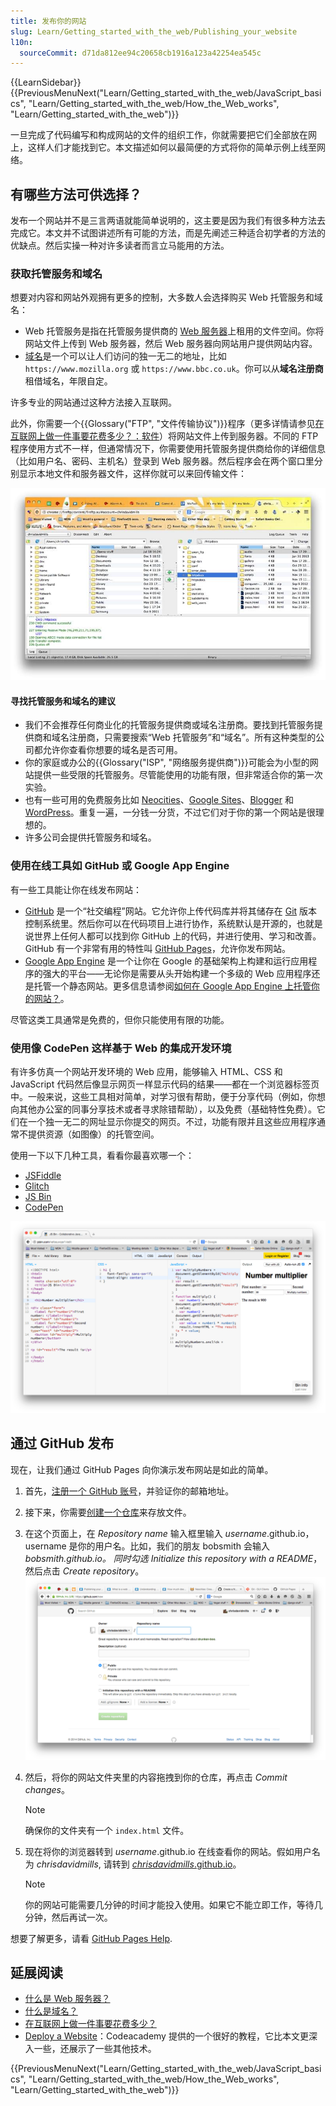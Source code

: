 ```yaml
---
title: 发布你的网站
slug: Learn/Getting_started_with_the_web/Publishing_your_website
l10n:
  sourceCommit: d71da812ee94c20658cb1916a123a42254ea545c
---
```


{{LearnSidebar}}{{PreviousMenuNext("Learn/Getting_started_with_the_web/JavaScript_basics", "Learn/Getting_started_with_the_web/How_the_Web_works", "Learn/Getting_started_with_the_web")}}

一旦完成了代码编写和构成网站的文件的组织工作，你就需要把它们全部放在网上，这样人们才能找到它。本文描述如何以最简便的方式将你的简单示例上线至网络。

## 有哪些方法可供选择？

发布一个网站并不是三言两语就能简单说明的，这主要是因为我们有很多种方法去完成它。本文并不试图讲述所有可能的方法，而是先阐述三种适合初学者的方法的优缺点。然后实操一种对许多读者而言立马能用的方法。

### 获取托管服务和域名

想要对内容和网站外观拥有更多的控制，大多数人会选择购买 Web 托管服务和域名：

- Web 托管服务是指在托管服务提供商的 [Web 服务器](/zh-CN/docs/Learn/Common_questions/Web_mechanics/What_is_a_web_server)上租用的文件空间。你将网站文件上传到 Web 服务器，然后 Web 服务器向网站用户提供网站内容。
- [域名](/zh-CN/docs/Learn/Common_questions/Web_mechanics/What_is_a_domain_name)是一个可以让人们访问的独一无二的地址，比如 `https://www.mozilla.org` 或 `https://www.bbc.co.uk`。你可以从**域名注册商**租借域名，年限自定。

许多专业的网站通过这种方法接入互联网。

此外，你需要一个{{Glossary("FTP", "文件传输协议")}}程序（更多详情请参见[在互联网上做一件事要花费多少？：软件](/zh-CN/docs/Learn/Common_questions/Tools_and_setup/How_much_does_it_cost#软件)）将网站文件上传到服务器。不同的 FTP 程序使用方式不一样，但通常情况下，你需要使用托管服务提供商给你的详细信息（比如用户名、密码、主机名）登录到 Web 服务器。然后程序会在两个窗口里分别显示本地文件和服务器文件，这样你就可以来回传输文件：

![显示网站全部的文件和文件夹并上传至服务器的 FTP 客户端](ftp.jpg)

#### 寻找托管服务和域名的建议

- 我们不会推荐任何商业化的托管服务提供商或域名注册商。要找到托管服务提供商和域名注册商，只需要搜索“Web 托管服务”和“域名”。所有这种类型的公司都允许你查看你想要的域名是否可用。
- 你的家庭或办公的{{Glossary("ISP", "网络服务提供商")}}可能会为小型的网站提供一些受限的托管服务。尽管能使用的功能有限，但非常适合你的第一次实验。
- 也有一些可用的免费服务比如 [Neocities](https://neocities.org/)、[Google Sites](https://sites.google.com/)、[Blogger](https://www.blogger.com) 和 [WordPress](https://wordpress.com/)。重复一遍，一分钱一分货，不过它们对于你的第一个网站是很理想的。
- 许多公司会提供托管服务和域名。

### 使用在线工具如 GitHub 或 Google App Engine

有一些工具能让你在线发布网站：

- [GitHub](https://github.com/) 是一个“社交编程”网站。它允许你上传代码库并将其储存在 [Git](https://git-scm.com/) 版本控制系统里。然后你可以在代码项目上进行协作，系统默认是开源的，也就是说世界上任何人都可以找到你 GitHub 上的代码，并进行使用、学习和改善。GitHub 有一个非常有用的特性叫 [GitHub Pages](https://pages.github.com/)，允许你发布网站。
- [Google App Engine](https://cloud.google.com/appengine/) 是一个让你在 Google 的基础架构上构建和运行应用程序的强大的平台——无论你是需要从头开始构建一个多级的 Web 应用程序还是托管一个静态网站。更多信息请参阅[如何在 Google App Engine 上托管你的网站？](/zh-CN/docs/Learn/Common_questions/Tools_and_setup/How_do_you_host_your_website_on_Google_App_Engine)。

尽管这类工具通常是免费的，但你只能使用有限的功能。

### 使用像 CodePen 这样基于 Web 的集成开发环境

有许多仿真一个网站开发环境的 Web 应用，能够输入 HTML、CSS 和 JavaScript 代码然后像显示网页一样显示代码的结果——都在一个浏览器标签页中。一般来说，这些工具相对简单，对学习很有帮助，便于分享代码（例如，你想向其他办公室的同事分享技术或者寻求除错帮助），以及免费（基础特性免费）。它们在一个独一无二的网址显示你提交的网页。不过，功能有限并且这些应用程序通常不提供资源（如图像）的托管空间。

使用一下以下几种工具，看看你最喜欢哪一个：

- [JSFiddle](https://jsfiddle.net/)
- [Glitch](https://glitch.com/)
- [JS Bin](https://jsbin.com/)
- [CodePen](https://codepen.io/)

![基于 Web 的集成开发环境 JS Bin 的截图](jsbin-screen.png)

## 通过 GitHub 发布

现在，让我们通过 GitHub Pages 向你演示发布网站是如此的简单。

1. 首先，[注册一个 GitHub 账号](https://github.com/)，并验证你的邮箱地址。
2. 接下来，你需要[创建一个仓库](https://github.com/new)来存放文件。
3. 在这个页面上，在 _Repository name_ 输入框里输入 _username_.github.io，username 是你的用户名。比如，我们的朋友 bobsmith 会输入 _bobsmith.github.io。
   同时勾选_ _Initialize this repository with a README_，然后点击 _Create repository_。![一个 GitHub 仓库页的示例](github-create-repo.png)
4. 然后，将你的网站文件夹里的内容拖拽到你的仓库，再点击 _Commit changes_。

   > [!NOTE]
   > 确保你的文件夹有一个 `index.html` 文件。

5. 现在将你的浏览器转到 _username_.github.io 在线查看你的网站。假如用户名为 _chrisdavidmills_, 请转到 [_chrisdavidmills_.github.io](https://chrisdavidmills.github.io/)。

   > [!NOTE]
   > 你的网站可能需要几分钟的时间才能投入使用。如果它不能立即工作，等待几分钟，然后再试一次。

想要了解更多，请看 [GitHub Pages Help](https://docs.github.com/en/pages/getting-started-with-github-pages).

## 延展阅读

- [什么是 Web 服务器？](/zh-CN/docs/Learn/Common_questions/Web_mechanics/What_is_a_web_server)
- [什么是域名？](/zh-CN/docs/Learn/Common_questions/Web_mechanics/What_is_a_domain_name)
- [在互联网上做一件事要花费多少？](/zh-CN/docs/Learn/Common_questions/Tools_and_setup/How_much_does_it_cost)
- [Deploy a Website](https://www.codecademy.com/learn/deploy-a-website)：Codeacademy 提供的一个很好的教程，它比本文更深入一些，还展示了一些其他技术。

{{PreviousMenuNext("Learn/Getting_started_with_the_web/JavaScript_basics", "Learn/Getting_started_with_the_web/How_the_Web_works", "Learn/Getting_started_with_the_web")}}
